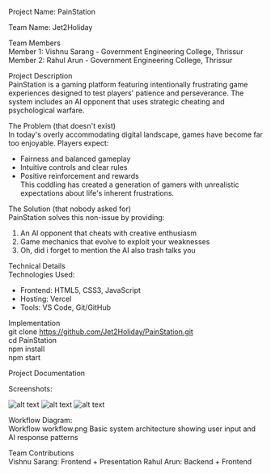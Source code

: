 Project Name: PainStation 

Team Name: Jet2Holiday 
 
Team Members  
Member 1: Vishnu Sarang - Government Engineering College, Thrissur  
Member 2: Rahul Arun - Government Engineering College, Thrissur  


Project Description  
PainStation is a gaming platform featuring intentionally frustrating game experiences designed to test players' patience and perseverance. The system includes an AI opponent that uses strategic cheating and psychological warfare.  


The Problem (that doesn't exist)  
In today's overly accommodating digital landscape, games have become far too enjoyable. Players expect:  
- Fairness and balanced gameplay  
- Intuitive controls and clear rules  
- Positive reinforcement and rewards  
  This coddling has created a generation of gamers with unrealistic expectations about life's inherent frustrations.  


The Solution (that nobody asked for)  
PainStation solves this non-issue by providing:  
1. An AI opponent that cheats with creative enthusiasm  
2. Game mechanics that evolve to exploit your weaknesses    
3. Oh, did i forget to mention the AI also trash talks you  


Technical Details  
Technologies Used:  
- Frontend: HTML5, CSS3, JavaScript  
- Hosting: Vercel  
- Tools: VS Code, Git/GitHub  


Implementation  
git clone https://github.com/Jet2Holiday/PainStation.git  
cd PainStation  
npm install  
npm start   


Project Documentation  

Screenshots:  

![alt text](<Screenshot 2025-08-02 073620 (1)-1.png>)
![alt text](<Screenshot 2025-08-02 074321-1.png>) 
![alt text](<Screenshot 2025-08-02 073018-1.png>) 


Workflow Diagram:  
Workflow workflow.png Basic system architecture showing user input and AI response patterns  


Team Contributions  
Vishnu Sarang: Frontend + Presentation 
Rahul Arun: Backend + Frontend